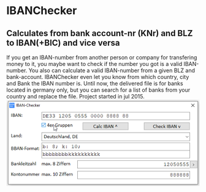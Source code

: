 # IBANChecker
## Calculates from bank account-nr (KNr) and BLZ to IBAN(+BIC) and vice versa
If you get an IBAN-number from another person or company for transfering money to it,
you maybe want to check if the number you got is a valid IBAN-number. You also can
calculate a valid IBAN-number from a given BLZ and bank-account. IBANChecker even let
you know from which country, city and Bank the IBAN number is.
Until now, the delivered file is for banks located in germany only, but you can
search for a list of banks from your country and replace the file.
Project started in jul 2015.
![IBANChecker Image](Resources/IBANChecker.png "IBANChecker Image")
